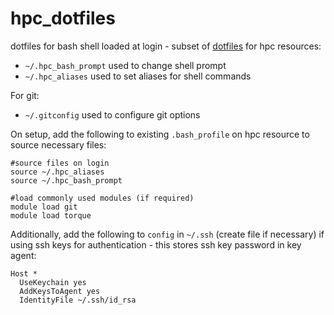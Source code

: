 # hpc_dotfiles
dotfiles for bash shell loaded at login - subset of [dotfiles](https://github.com/caseyyoungflesh/dotfiles) for hpc resources:

 * `~/.hpc_bash_prompt` used to change shell prompt
 * `~/.hpc_aliases` used to set aliases for shell commands

For git:

 * `~/.gitconfig` used to configure git options

On setup, add the following to existing `.bash_profile` on hpc resource to source necessary files:

```
#source files on login
source ~/.hpc_aliases
source ~/.hpc_bash_prompt

#load commonly used modules (if required)
module load git
module load torque
```

Additionally, add the following to `config` in `~/.ssh` (create file if necessary) if using ssh keys for authentication - this stores ssh key password in key agent:

```
Host *
  UseKeychain yes
  AddKeysToAgent yes
  IdentityFile ~/.ssh/id_rsa
```
